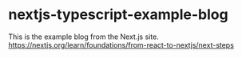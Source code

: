 # nextjs-typescript-example-blog
This is the example blog from the Next.js site. https://nextjs.org/learn/foundations/from-react-to-nextjs/next-steps
